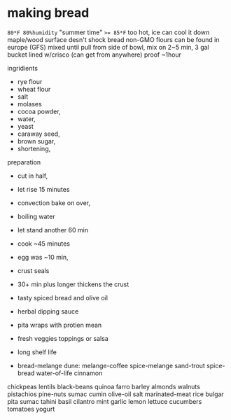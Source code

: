 # making bread

`80*F 80%humidity` "summer time"
`>= 85*F` too hot, ice can cool it down
maple/wood surface desn't shock bread
non-GMO flours
can be found in europe (GFS)
mixed until pull from side of bowl,
mix on 2~5 min, 3 gal
bucket lined w/crisco
(can get from anywhere)
proof ~1hour

ingridients
- rye flour
- wheat flour
- salt
- molases
- cocoa powder,
- water,
- yeast
- caraway seed, 
- brown sugar,
- shortening,

preparation

- cut in half,
- let rise 15 minutes
- convection bake on over,
- boiling water
- let stand another 60 min
- cook ~45 minutes
- egg was ~10 min,
- crust seals
- 30+ min plus longer thickens the crust

- tasty spiced bread and olive oil
- herbal dipping sauce
- pita wraps with protien mean
- fresh veggies toppings or salsa
- long shelf life
- bread-melange
dune: melange-coffee spice-melange sand-trout spice-bread water-of-life cinnamon

chickpeas 
lentils 
black-beans
quinoa
farro
barley 
almonds
walnuts
pistachios
pine-nuts
sumac
cumin
olive-oil
salt
marinated-meat
rice
bulgar
pita
sumac
tahini
basil
cilantro
mint
garlic
lemon
lettuce
cucumbers
tomatoes
yogurt

